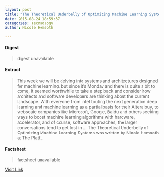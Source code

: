 ```yaml
---
layout: post
title: "The Theoretical Underbelly of Optimizing Machine Learning Systems"
date: 2015-08-24 18:59:37
categories: Technology
author: Nicole Hemsoth

---
```



#### Digest
>digest unavailable

#### Extract
>This week we will be delving into systems and architectures designed for machine learning, but since it’s Monday and there is quite a bit to come, it seemed worthwhile to take a step back and consider how architects and software developers are thinking about the current landscape. With everyone from Intel touting the next generation deep learning and machine learning as a partial basis for their Altera buy, to webscale companies like Microsoft, Google, Baidu and others seeking ways to boost machine learning algorithms with hardware, accelerator, and of course, software approaches, the larger conversations tend to get lost in &#8230; The Theoretical Underbelly of Optimizing Machine Learning Systems was written by Nicole Hemsoth at The Platf...

#### Factsheet
>factsheet unavailable

[Visit Link](http://www.theplatform.net/2015/08/24/the-theoretical-underbelly-of-optimizing-machine-learning-systems/)


